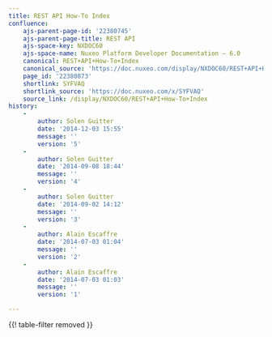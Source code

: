 ```yaml
---
title: REST API How-To Index
confluence:
    ajs-parent-page-id: '22380745'
    ajs-parent-page-title: REST API
    ajs-space-key: NXDOC60
    ajs-space-name: Nuxeo Platform Developer Documentation — 6.0
    canonical: REST+API+How-To+Index
    canonical_source: 'https://doc.nuxeo.com/display/NXDOC60/REST+API+How-To+Index'
    page_id: '22380873'
    shortlink: SYFVAQ
    shortlink_source: 'https://doc.nuxeo.com/x/SYFVAQ'
    source_link: /display/NXDOC60/REST+API+How-To+Index
history:
    - 
        author: Solen Guitter
        date: '2014-12-03 15:55'
        message: ''
        version: '5'
    - 
        author: Solen Guitter
        date: '2014-09-08 18:44'
        message: ''
        version: '4'
    - 
        author: Solen Guitter
        date: '2014-09-02 14:12'
        message: ''
        version: '3'
    - 
        author: Alain Escaffre
        date: '2014-07-03 01:04'
        message: ''
        version: '2'
    - 
        author: Alain Escaffre
        date: '2014-07-03 01:03'
        message: ''
        version: '1'

---
```

{{! table-filter removed }}